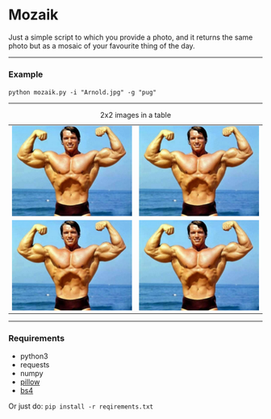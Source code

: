 # Mozaik

Just a simple script to which you provide a photo, and it returns the same photo but as a mosaic of your favourite thing of the day.

------

### Example
`python mozaik.py -i "Arnold.jpg" -g "pug"`

------
<!-- 

<img src="original_images/Arnold2.jpg" alt="Arnold" width=40% align='left'/> 
<img src="example_images/right_arrow.svg" alt="ra" width=5% align='center'/> 
<img src="example_images/Arnold2_mozaikd.jpg" alt="Arnold_mozaik" width=55% align='right'/> 


<img src="original_images/Godfather.jpg" alt="Arnold" width=40% align='left'/> 
<img src="example_images/right_arrow.svg" alt="ra" width=5% align='center'/>  
<img src="example_images/Godfather_mozaikd.jpg" alt="Arnold_mozaik" width=55% align='right'/> 
 -->



<table>
<caption>2x2 images in a table</caption>
<colgroup>
<col width="20%" />
<col width="20%" />
</colgroup>
<tbody>
<tr class="odd">
<td align="right"><img src="original_images/Arnold2.jpg" alt="" /></td>
<td align="left"><img src="original_images/Arnold2.jpg" alt="" /></td>
</tr>
<tr class="even">
<td align="right"><img src="original_images/Arnold2.jpg" alt="" /></td>
<td align="left"><img src="original_images/Arnold2.jpg" alt="" /></td>
</tr>
</tbody>
</table>



------

### Requirements
- python3
- requests
- numpy
- [pillow](https://pillow.readthedocs.io/en/latest/)
- [bs4](https://www.crummy.com/software/BeautifulSoup/bs4/doc/)

Or just do:
`pip install -r reqirements.txt`